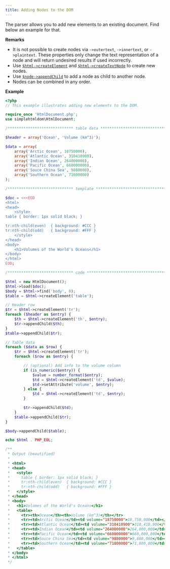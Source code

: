 ```yaml
---
title: Adding Nodes to the DOM
---
```


The parser allows you to add new elements to an existing document. Find below an
example for that.

**Remarks**

- It is not possible to create nodes via `->outertext`, `->innertext`, or
`->plaintext`. These properties only change the text representation of a node
and will return undesired results if used incorrectly.
- Use [`$html->createElement`](/api/HtmlDocument/createElement) and
[`$html->createTextNode`](/api/HtmlDocument/createTextNode) to create
new nodes.
- Use [`$node->appendChild`](/api/HtmlNode/appendChild) to add a
node as child to another node.
- Nodes can be combined in any order.

**Example**

```php
<?php
// This example illustrates adding new elements to the DOM.

require_once 'HtmlDocument.php';
use simplehtmldom\HtmlDocument;

/***************************** table data *************************************/

$header = array('Ocean', 'Volume (km^3)');

$data = array(
    array('Arctic Ocean', 18750000),
    array('Atlantic Ocean', 310410900),
    array('Indian Ocean', 264000000),
    array('Pacific Ocean', 660000000),
    array('Souce China Sea', 9880000),
    array('Southern Ocean', 71800000)
);

/***************************** template ***************************************/

$doc = <<<EOD
<html>
<head>
    <style>
table { border: 1px solid black; }

tr:nth-child(even)  { background: #CCC }
tr:nth-child(odd)   { background: #FFF }
    </style>
</head>
<body>
    <h1>Volumes of the World's Oceans</h1>
</body>
</html>
EOD;

/***************************** code *******************************************/

$html = new HtmlDocument();
$html->load($doc);
$body = $html->find('body', 0);
$table = $html->createElement('table');

// Header row
$tr = $html->createElement('tr');
foreach ($header as $entry) {
    $th = $html->createElement('th', $entry);
    $tr->appendChild($th);
}
$table->appendChild($tr);

// Table data
foreach ($data as $row) {
    $tr = $html->createElement('tr');
    foreach ($row as $entry) {

        // (optional) Add info to the volume column
        if (is_numeric($entry)) {
            $value = number_format($entry);
            $td = $html->createElement('td', $value);
            $td->setAttribute('volume', $entry);
        } else {
            $td = $html->createElement('td', $entry);
        }

        $tr->appendChild($td);
    }
    $table->appendChild($tr);
}

$body->appendChild($table);

echo $html . PHP_EOL;

/**
 * Output (beautified)
 *
 * <html>
 * <head>
 *   <style>
 *     table { border: 1px solid black; }
 *     tr:nth-child(even)  { background: #CCC }
 *     tr:nth-child(odd)   { background: #FFF }
 *   </style>
 * </head>
 * <body>
 *   <h1>Volumes of the World's Oceans</h1>
 *   <table>
 *     <tr><th>Ocean</th><th>Volume (km^3)</th></tr>
 *     <tr><td>Arctic Ocean</td><td volume="18750000">18,750,000</td></tr>
 *     <tr><td>Atlantic Ocean</td><td volume="310410900">310,410,900</td></tr>
 *     <tr><td>Indian Ocean</td><td volume="264000000">264,000,000</td></tr>
 *     <tr><td>Pacific Ocean</td><td volume="660000000">660,000,000</td></tr>
 *     <tr><td>Souce China Sea</td><td volume="9880000">9,880,000</td></tr>
 *     <tr><td>Southern Ocean</td><td volume="71800000">71,800,000</td></tr>
 *   </table>
 * </body>
 * </html>
 */
```